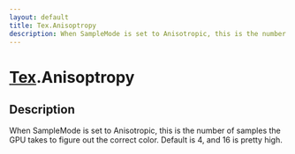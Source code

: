 ```yaml
---
layout: default
title: Tex.Anisoptropy
description: When SampleMode is set to Anisotropic, this is the number of samples the GPU takes to figure out the correct color. Default is 4, and 16 is pretty high.
---
```

# [Tex]({{site.url}}/Pages/Reference/Tex.html).Anisoptropy

## Description
When SampleMode is set to Anisotropic, this is the number of samples the GPU takes to figure
out the correct color. Default is 4, and 16 is pretty high.

